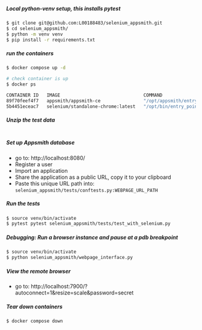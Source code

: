
##### Local python-venv setup, this installs pytest
```bash
$ git clone git@github.com:L00188483/selenium_appsmith.git 
$ cd selenium_appsmith/
$ python -m venv venv
$ pip install -r requirements.txt
```


##### run the containers
```bash
$ docker compose up -d

# check container is up
$ docker ps

CONTAINER ID   IMAGE                               COMMAND                  CREATED          STATUS                    PORTS                                                                                                          NAMES
89f70feef4f7   appsmith/appsmith-ce                "/opt/appsmith/entry…"   16 minutes ago   Up 16 minutes (healthy)   0.0.0.0:8080->80/tcp, [::]:8080->80/tcp, 0.0.0.0:4431->443/tcp, [::]:4431->443/tcp                             appsmith
5b4451eceac7   selenium/standalone-chrome:latest   "/opt/bin/entry_poin…"   43 minutes ago   Up 16 minutes             0.0.0.0:4444->4444/tcp, [::]:4444->4444/tcp, 5900/tcp, 0.0.0.0:7900->7900/tcp, [::]:7900->7900/tcp, 9000/tcp   selenium_chrome
```

##### Unzip the test data
```bash

```

##### Set up Appsmith database
* go to: http://localhost:8080/
* Register a user
* Import an application
* Share the application as a public URL, copy it to your clipboard
* Paste this unique URL path into: `selenium_appsmith/tests/conftests.py:WEBPAGE_URL_PATH`


##### Run the tests
```bash
$ source venv/bin/activate
$ pytest pytest selenium_appsmith/tests/test_with_selenium.py
```

##### Debugging: Run a browser instance and pause at a pdb breakpoint
```bash
$ source venv/bin/activate
$ python selenium_appsmith/webpage_interface.py
```


##### View the remote browser
* go to: http://localhost:7900/?autoconnect=1&resize=scale&password=secret


##### Tear down containers
```bash
$ docker compose down
```
